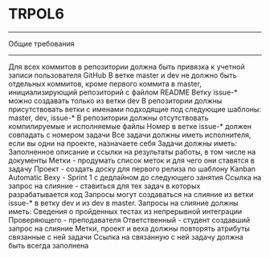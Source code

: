 # TRPOL6
***
Общие требования 
***
Для всех коммитов в репозитории должна быть привязка к учетной записи пользователя GitHub
В ветке master и dev не должно быть отдельных коммитов, кроме первого коммита в master, инициализирующий репозиторий с файлом README
Ветку issue-* можно создавать только из ветки dev
В репозитории должны присутствовать ветки с именами подходящие под следующие шаблоны: master, dev, issue-*
В репозитории должны отсутствовать компилируемые и исполняемые файлы
Номер в ветке issue-* должен совпадать с номером задачи
Все задачи должны иметь исполнителя, если вы одни на проекте, назначаете себя
Задачи должны иметь:
Заполненное описание и ссылки на результаты работы, в том числе на документы
Метки - продумать список меток и для чего они ставятся в задачу
Проект - создать доску для первого релиза по шаблону Kanban Automatic
Веху - Sprint 1 c дедлайном до следующего занятия
Ссылка на запрос на слияние - ставиться для тех задач в которых разрабатывается код
Запросы могут создаваться на слияние из ветки issue-* в ветку dev и из dev в master. Запросы на слияние должны иметь:
Сведения о пройденных тестах из непрерывной интеграции
Проверяющего - преподавателя
Ответственный - студент создавший запрос на слияние
Метки, проект и веха должны повторять атрибуты связанные с ней задачи
Ссылка на связанную с ней задачу должна быть всегда заполнена
